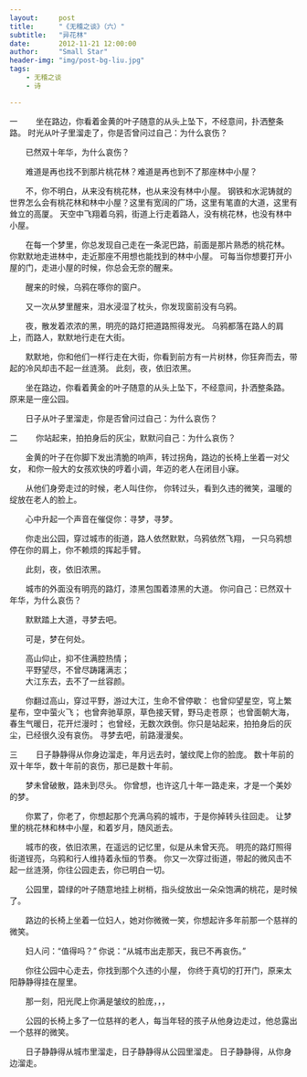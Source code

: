 ```yaml
---
layout:     post
title:      "《无稽之谈》（六）"
subtitle:   "异花林"
date:       2012-11-21 12:00:00
author:     "Small Star"
header-img: "img/post-bg-liu.jpg"
tags:
    - 无稽之谈
    - 诗

---
```


一
　　坐在路边，你看着金黄的叶子随意的从头上坠下，不经意间，扑洒整条路。
时光从叶子里溜走了，你是否曾问过自己：为什么哀伤？

　　已然双十年华，为什么哀伤？

　　难道是再也找不到那片桃花林？难道是再也到不了那座林中小屋？

　　不，你不明白，从来没有桃花林，也从来没有林中小屋。
钢铁和水泥铸就的世界怎么会有桃花林和林中小屋？这里有宽阔的广场，这里有笔直的大道，这里有耸立的高厦。
天空中飞翔着乌鸦，街道上行走着路人，没有桃花林，也没有林中小屋。

　　在每一个梦里，你总发现自己走在一条泥巴路，前面是那片熟悉的桃花林。
你默默地走进林中，走近那座不用想也能找到的林中小屋。
可每当你想要打开小屋的门，走进小屋的时候，你总会无奈的醒来。

　　醒来的时候，乌鸦在啄你的窗户。

　　又一次从梦里醒来，泪水浸湿了枕头，你发现窗前没有乌鸦。

　　夜，散发着浓浓的黑，明亮的路灯把道路照得发光。
乌鸦都落在路人的肩上，而路人，默默地行走在大街。

　　默默地，你和他们一样行走在大街，你看到前方有一片树林，你狂奔而去，带起的冷风却击不起一丝涟漪。
此刻，夜，依旧浓黑。

　　坐在路边，你看着黄金的叶子随意的从头上坠下，不经意间，扑洒整条路。
原来是一座公园。

　　日子从叶子里溜走，你是否曾问过自己：为什么哀伤？
 
二
　　你站起来，拍拍身后的灰尘，默默问自己：为什么哀伤？

　　金黄的叶子在你脚下发出清脆的响声，转过拐角，路边的长椅上坐着一对父女，
和你一般大的女孩欢快的哼着小调，年迈的老人在闭目小寐。

　　从他们身旁走过的时候，老人叫住你，
你转过头，看到久违的微笑，温暖的绽放在老人的脸上。

　　心中升起一个声音在催促你：寻梦，寻梦。

　　你走出公园，穿过城市的街道，路人依然默默，乌鸦依然飞翔，
一只乌鸦想停在你的肩上，你不赖烦的挥起手臂。

　　此刻，夜，依旧浓黑。

　　城市的外面没有明亮的路灯，漆黑包围着漆黑的大道。
你问自己：已然双十年华，为什么哀伤？

　　默默踏上大道，寻梦去吧。

　　可是，梦在何处。

　　高山仰止，抑不住满腔热情；<br>
　　平野望尽，不曾尽踌躇满志；<br>
　　大江东去，去不了一丝容颜。<br>

　　你翻过高山，穿过平野，游过大江，生命不曾停歇：
也曾仰望星空，穹上繁星布，空中萤火飞；
也曾奔驰草原，草色接天臂，野马走苍原；
也曾面朝大海，春生气暖日，花开烂漫时；
也曾经，无数次跌倒。你只是站起来，拍拍身后的灰尘，已经很久没有哀伤。
寻梦去吧，前路漫漫矣。
 
三
　　日子静静得从你身边溜走，年月远去时，皱纹爬上你的脸庞。
数十年前的双十年华，数十年前的哀伤，那已是数十年前。

　　梦未曾破散，路未到尽头。
你曾想，也许这几十年一路走来，才是一个美妙的梦。

　　你累了，你老了，你想起那个充满乌鸦的城市，于是你掉转头往回走。
让梦里的桃花林和林中小屋，和着岁月，随风逝去。

　　城市的夜，依旧浓黑，在遥远的记忆里，似是从未曾天亮。
明亮的路灯照得街道锃亮，乌鸦和行人维持着永恒的节奏。
你又一次穿过街道，带起的微风击不起一丝涟漪，你往公园走去，你已明白一切。

　　公园里，碧绿的叶子随意地挂上树梢，指头绽放出一朵朵饱满的桃花，是时候了。

　　路边的长椅上坐着一位妇人，她对你微微一笑，你想起许多年前那一个慈祥的微笑。

　　妇人问：“值得吗？”
你说：“从城市出走那天，我已不再哀伤。”

　　你往公园中心走去，你找到那个久违的小屋，
你终于真切的打开门，原来太阳静静得挂在屋里。

　　那一刻，阳光爬上你满是皱纹的脸庞，，，

　　公园的长椅上多了一位慈祥的老人，每当年轻的孩子从他身边走过，他总露出一个慈祥的微笑。

　　日子静静得从城市里溜走，日子静静得从公园里溜走。
日子静静得，从你身边溜走。
